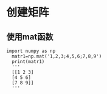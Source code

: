 # 创建矩阵
## 使用mat函数
    import numpy as np
      matr1=np.mat('1,2,3;4,5,6;7,8,9')
      print(matr1)
      '''
      [[1 2 3]
      [4 5 6]
      [7 8 9]]
      '''
 
